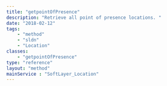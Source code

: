 ```yaml
---
title: "getpointOfPresence"
description: "Retrieve all point of presence locations. "
date: "2018-02-12"
tags:
    - "method"
    - "sldn"
    - "Location"
classes:
    - "getpointOfPresence"
type: "reference"
layout: "method"
mainService : "SoftLayer_Location"
---
```

